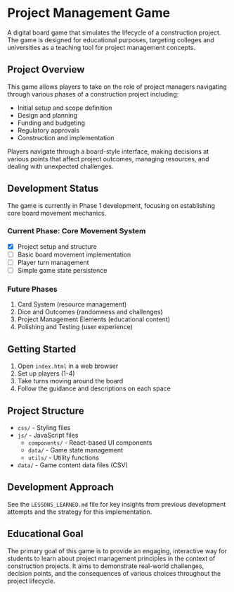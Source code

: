 # Project Management Game

A digital board game that simulates the lifecycle of a construction project. The game is designed for educational purposes, targeting colleges and universities as a teaching tool for project management concepts.

## Project Overview

This game allows players to take on the role of project managers navigating through various phases of a construction project including:

- Initial setup and scope definition
- Design and planning
- Funding and budgeting
- Regulatory approvals
- Construction and implementation

Players navigate through a board-style interface, making decisions at various points that affect project outcomes, managing resources, and dealing with unexpected challenges.

## Development Status

The game is currently in Phase 1 development, focusing on establishing core board movement mechanics.

### Current Phase: Core Movement System

- [x] Project setup and structure
- [ ] Basic board movement implementation
- [ ] Player turn management
- [ ] Simple game state persistence

### Future Phases

1. Card System (resource management)
2. Dice and Outcomes (randomness and challenges)
3. Project Management Elements (educational content)
4. Polishing and Testing (user experience)

## Getting Started

1. Open `index.html` in a web browser
2. Set up players (1-4)
3. Take turns moving around the board
4. Follow the guidance and descriptions on each space

## Project Structure

- `css/` - Styling files
- `js/` - JavaScript files
   - `components/` - React-based UI components
   - `data/` - Game state management
   - `utils/` - Utility functions
- `data/` - Game content data files (CSV)

## Development Approach

See the `LESSONS_LEARNED.md` file for key insights from previous development attempts and the strategy for this implementation.

## Educational Goal

The primary goal of this game is to provide an engaging, interactive way for students to learn about project management principles in the context of construction projects. It aims to demonstrate real-world challenges, decision points, and the consequences of various choices throughout the project lifecycle.